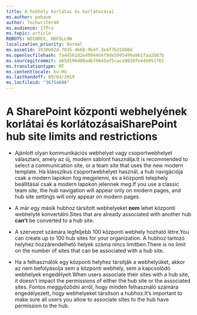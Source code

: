 ```yaml
---
title: A hubhely korlátai és korlátozásai
ms.author: pebaum
author: Techwriter40
ms.audience: ITPro
ms.topic: article
ROBOTS: NOINDEX, NOFOLLOW
localization_priority: Normal
ms.assetid: 1930b62d-7035-4b68-9b4f-3e4f7b31000d
ms.openlocfilehash: fa44561d2e49944d4f9de5995499a961faa2b07b
ms.sourcegitcommit: a65d196d00adb70045af5caca9828fe44b951f61
ms.translationtype: MT
ms.contentlocale: hu-HU
ms.lasthandoff: 09/04/2019
ms.locfileid: "36754698"
---
```

# <a name="sharepoint-hub-site-limits-and-restrictions"></a><span data-ttu-id="25aff-102">A SharePoint központi webhelyének korlátai és korlátozásai</span><span class="sxs-lookup"><span data-stu-id="25aff-102">SharePoint hub site limits and restrictions</span></span>

- <span data-ttu-id="25aff-103">Ajánlott olyan kommunikációs webhelyet vagy csoportwebhelyet választani, amely az új, modern sablont használja.</span><span class="sxs-lookup"><span data-stu-id="25aff-103">It is recommended to select a communication site, or a team site that uses the new modern template.</span></span> <span data-ttu-id="25aff-104">Ha klasszikus csoportwebhelyet használ, a hub navigációja csak a modern lapokon fog megjelenni, és a központi telephely beállításai csak a modern lapokon jelennek meg.</span><span class="sxs-lookup"><span data-stu-id="25aff-104">If you use a classic team site, the hub navigation will appear only on modern pages, and hub site settings will only appear on modern pages.</span></span>

- <span data-ttu-id="25aff-105">A már egy másik hubhoz társított webhelyeket **nem** lehet központi webhelyté konvertálni.</span><span class="sxs-lookup"><span data-stu-id="25aff-105">Sites that are already associated with another hub **can't** be converted to a hub site.</span></span>

- <span data-ttu-id="25aff-106">A szervezet számára legfeljebb 100 központi webhely hozható létre.</span><span class="sxs-lookup"><span data-stu-id="25aff-106">You can create up to 100 hub sites for your organization.</span></span> <span data-ttu-id="25aff-107">A hubhoz tartozó helyhez hozzárendelhető helyek száma nincs limitben.</span><span class="sxs-lookup"><span data-stu-id="25aff-107">There is no limit on the number of sites that can be associated with a hub site.</span></span>

- <span data-ttu-id="25aff-108">Ha a felhasználók egy központi helyhez társítják a webhelyüket, akkor az nem befolyásolja sem a központi webhely, sem a kapcsolódó webhelyek engedélyeit.</span><span class="sxs-lookup"><span data-stu-id="25aff-108">When users associate their sites with a hub site, it doesn’t impact the permissions of either the hub site or the associated sites.</span></span> <span data-ttu-id="25aff-109">Fontos meggyőződni arról, hogy minden felhasználó számára engedélyezett, hogy webhelyeket társítson a hubhoz.</span><span class="sxs-lookup"><span data-stu-id="25aff-109">It’s important to make sure all users you allow to associate sites to the hub have permission to the hub.</span></span>


